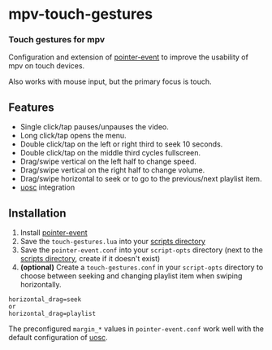 # mpv-touch-gestures

### Touch gestures for mpv

Configuration and extension of [pointer-event](https://github.com/christoph-heinrich/mpv-pointer-event) to improve the usability of mpv on touch devices.

Also works with mouse input, but the primary focus is touch.

## Features

* Single click/tap pauses/unpauses the video.
* Long click/tap opens the menu.
* Double click/tap on the left or right third to seek 10 seconds.
* Double click/tap on the middle third cycles fullscreen.
* Drag/swipe vertical on the left half to change speed.
* Drag/swipe vertical on the right half to change volume.
* Drag/swipe horizontal to seek or to go to the previous/next playlist item.
* [uosc](https://github.com/tomasklaen/uosc) integration

## Installation

1. Install [pointer-event](https://github.com/christoph-heinrich/mpv-pointer-event)
2. Save the `touch-gestures.lua` into your [scripts directory](https://mpv.io/manual/stable/#script-location)
3. Save the `pointer-event.conf` into your `script-opts` directory (next to the [scripts directory](https://mpv.io/manual/stable/#script-location), create if it doesn't exist)
4. **(optional)** Create a `touch-gestures.conf` in your `script-opts` directory to choose between seeking and changing playlist item when swiping horizontally.
```
horizontal_drag=seek
or
horizontal_drag=playlist
```

The preconfigured `margin_*` values in `pointer-event.conf` work well with the default configuration of [uosc](https://github.com/tomasklaen/uosc).